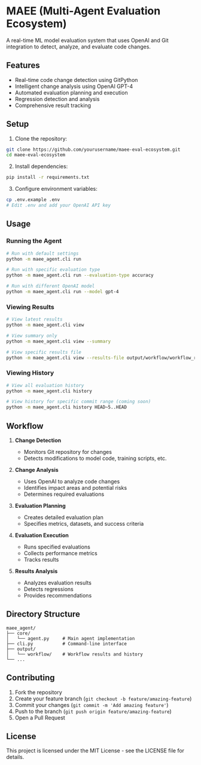# MAEE (Multi-Agent Evaluation Ecosystem)

A real-time ML model evaluation system that uses OpenAI and Git integration to detect, analyze, and evaluate code changes.

## Features

- Real-time code change detection using GitPython
- Intelligent change analysis using OpenAI GPT-4
- Automated evaluation planning and execution
- Regression detection and analysis
- Comprehensive result tracking

## Setup

1. Clone the repository:
```bash
git clone https://github.com/yourusername/maee-eval-ecosystem.git
cd maee-eval-ecosystem
```

2. Install dependencies:
```bash
pip install -r requirements.txt
```

3. Configure environment variables:
```bash
cp .env.example .env
# Edit .env and add your OpenAI API key
```

## Usage

### Running the Agent

```bash
# Run with default settings
python -m maee_agent.cli run

# Run with specific evaluation type
python -m maee_agent.cli run --evaluation-type accuracy

# Run with different OpenAI model
python -m maee_agent.cli run --model gpt-4
```

### Viewing Results

```bash
# View latest results
python -m maee_agent.cli view

# View summary only
python -m maee_agent.cli view --summary

# View specific results file
python -m maee_agent.cli view --results-file output/workflow/workflow_results_20250505_123456.json
```

### Viewing History

```bash
# View all evaluation history
python -m maee_agent.cli history

# View history for specific commit range (coming soon)
python -m maee_agent.cli history HEAD~5..HEAD
```

## Workflow

1. **Change Detection**
   - Monitors Git repository for changes
   - Detects modifications to model code, training scripts, etc.

2. **Change Analysis**
   - Uses OpenAI to analyze code changes
   - Identifies impact areas and potential risks
   - Determines required evaluations

3. **Evaluation Planning**
   - Creates detailed evaluation plan
   - Specifies metrics, datasets, and success criteria

4. **Evaluation Execution**
   - Runs specified evaluations
   - Collects performance metrics
   - Tracks results

5. **Results Analysis**
   - Analyzes evaluation results
   - Detects regressions
   - Provides recommendations

## Directory Structure

```
maee_agent/
├── core/
│   └── agent.py     # Main agent implementation
├── cli.py           # Command-line interface
├── output/
│   └── workflow/    # Workflow results and history
└── ...
```

## Contributing

1. Fork the repository
2. Create your feature branch (`git checkout -b feature/amazing-feature`)
3. Commit your changes (`git commit -m 'Add amazing feature'`)
4. Push to the branch (`git push origin feature/amazing-feature`)
5. Open a Pull Request

## License

This project is licensed under the MIT License - see the LICENSE file for details. 